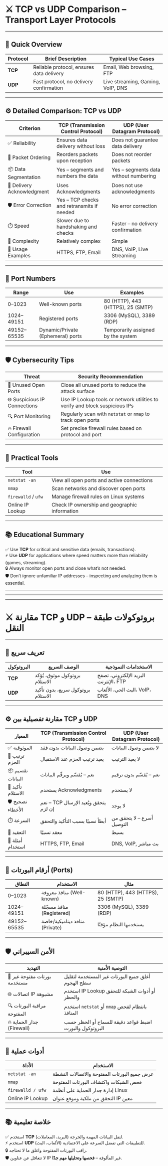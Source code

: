 # ⚔️ TCP vs UDP Comparison – Transport Layer Protocols

---

## 📌 Quick Overview

| Protocol | Brief Description                        | Typical Use Cases                    |
|----------|------------------------------------------|--------------------------------------|
| **TCP**  | Reliable protocol, ensures data delivery | Email, Web browsing, FTP             |
| **UDP**  | Fast protocol, no delivery confirmation  | Live streaming, Gaming, VoIP, DNS    |

---

## ⚙️ Detailed Comparison: TCP vs UDP

| Criterion            | **TCP (Transmission Control Protocol)**             | **UDP (User Datagram Protocol)**            |
|----------------------|------------------------------------------------------|---------------------------------------------|
| ✅ Reliability        | Ensures data delivery without loss                  | Does not guarantee data delivery            |
| 🔁 Packet Ordering    | Reorders packets upon reception                     | Does not reorder packets                    |
| 📦 Data Segmentation  | Yes – segments and numbers the data                 | Yes – segments data without numbering       |
| 📨 Delivery Acknowledgment | Uses Acknowledgments                          | Does not use acknowledgments                |
| 🛡️ Error Correction   | Yes – TCP checks and retransmits if needed         | No error correction                         |
| ⏱️ Speed              | Slower due to handshaking and checks               | Faster – no delivery confirmation           |
| 🧠 Complexity         | Relatively complex                                  | Simple                                       |
| 🧪 Usage Examples     | HTTPS, FTP, Email                                  | DNS, VoIP, Live Streaming                   |

---

## 🔢 Port Numbers

| Range          | Use                                | Examples                             |
|----------------|-------------------------------------|--------------------------------------|
| 0–1023         | Well-known ports                   | 80 (HTTP), 443 (HTTPS), 25 (SMTP)    |
| 1024–49151     | Registered ports                   | 3306 (MySQL), 3389 (RDP)             |
| 49152–65535    | Dynamic/Private (Ephemeral) ports  | Temporarily assigned by the system   |

---

## 🛡️ Cybersecurity Tips

| Threat                              | Security Recommendation                                                             |
|-------------------------------------|--------------------------------------------------------------------------------------|
| 📂 Unused Open Ports                | Close all unused ports to reduce the attack surface                                 |
| 🌐 Suspicious IP Connections        | Use IP Lookup tools or network utilities to verify and block suspicious IPs         |
| 🔍 Port Monitoring                  | Regularly scan with `netstat` or `nmap` to track open ports                         |
| 🔥 Firewall Configuration           | Set precise firewall rules based on protocol and port                              |

---

## 🧰 Practical Tools

| Tool               | Use                                                   |
|--------------------|--------------------------------------------------------|
| `netstat -an`      | View all open ports and active connections             |
| `nmap`             | Scan networks and discover open ports                  |
| `firewalld` / `ufw`| Manage firewall rules on Linux systems                 |
| Online IP Lookup   | Check IP ownership and geographic information          |

---

## 📚 Educational Summary

✅ Use **TCP** for critical and sensitive data (emails, transactions).  
⚡ Use **UDP** for applications where speed matters more than reliability (games, streaming).  
🔒 Always monitor open ports and close what’s not needed.  
🛡️ Don’t ignore unfamiliar IP addresses – inspecting and analyzing them is essential.


---

---

---


# ⚔️ مقارنة TCP و UDP – بروتوكولات طبقة النقل

---

## 📌 تعريف سريع

| البروتوكول | الوصف السريع                      | الاستخدامات النموذجية                         |
|------------|-----------------------------------|------------------------------------------------|
| **TCP**    | بروتوكول موثوق، يُؤكد الاستلام    | البريد الإلكتروني، تصفح الإنترنت، FTP         |
| **UDP**    | بروتوكول سريع، بدون تأكيد الاستلام| البث الحي، الألعاب، VoIP، DNS                 |

---

## ⚙️ مقارنة تفصيلية بين TCP و UDP

| المعيار            | **TCP (Transmission Control Protocol)**       | **UDP (User Datagram Protocol)**            |
|---------------------|-----------------------------------------------|---------------------------------------------|
| ✅ الموثوقية         | يضمن وصول البيانات بدون فقد                   | لا يضمن وصول البيانات                      |
| 🔁 ترتيب الحزم       | يعيد ترتيب الحزم عند الاستقبال                | لا يعيد الترتيب                            |
| 📦 تقسيم البيانات     | نعم – يُقسّم ويرقّم البيانات                 | نعم – يُقسّم بدون ترقيم                    |
| 📨 تأكيد الاستلام     | يستخدم Acknowledgments                       | لا يستخدم                                  |
| 🛡️ تصحيح الأخطاء     | نعم – TCP يتحقق ويُعيد الإرسال إن لزم        | لا يوجد                                     |
| ⏱️ السرعة            | أبطأ نسبيًا بسبب التأكيد والتحقق             | أسرع – لا يتحقق من التوصيل                 |
| 🧠 التعقيد           | معقد نسبيًا                                  | بسيط                                        |
| 🧪 أمثلة استخدام     | HTTPS, FTP, Email                            | DNS, VoIP, بث مباشر                         |

---

## 🔢 أرقام البورتات (Ports)

| النطاق          | الاستخدام                         | مثال                              |
|------------------|-------------------------------------|------------------------------------|
| 0–1023           | منافذ معروفة (Well-known)          | 80 (HTTP), 443 (HTTPS), 25 (SMTP) |
| 1024–49151       | منافذ مسجّلة (Registered)          | 3306 (MySQL), 3389 (RDP)          |
| 49152–65535      | منافذ ديناميكية/خاصة (Private)     | يستخدمها النظام مؤقتًا           |

---

## 🛡️ الأمن السيبراني

| التهديد                        | التوصية الأمنية                                                                 |
|-------------------------------|----------------------------------------------------------------------------------|
| 📂 بورتات مفتوحة غير مستخدمة   | أغلق جميع البورتات غير المستخدمة لتقليل سطح الهجوم                           |
| 🌐 اتصالات IP مشبوهة           | استخدم IP Lookup أو أدوات الشبكة للتحقق والحظر                               |
| 🔍 مراقبة البورتات المفتوحة    | استخدم `netstat` أو `nmap` بانتظام لفحص المنافذ                              |
| 🔥 جدار الحماية (Firewall)     | اضبط قواعد دقيقة للسماح أو الحظر حسب البروتوكول والبورت                       |

---

## 🧰 أدوات عملية

| الأداة               | الاستخدام                                             |
|----------------------|--------------------------------------------------------|
| `netstat -an`        | عرض جميع البورتات المفتوحة والاتصالات النشطة          |
| `nmap`               | فحص الشبكات واكتشاف البورتات المفتوحة                |
| `firewalld / ufw`    | إدارة جدار الحماية على أنظمة Linux                   |
| Online IP Lookup     | التحقق من ملكية وموقع عنوان IP معين                  |

---

## 📚 خلاصة تعليمية

✅ استخدم **TCP** لنقل البيانات المهمة والحرجة (البريد، المعاملات).  
⚡ استخدم **UDP** للتطبيقات التي تفضل السرعة على الاعتمادية (الألعاب، البث).  
🔒 راقب البورتات المفتوحة واغلق ما لا تحتاجه.  
🛡️ لا تتغافل عن عناوين IP غير المألوفة – **فحصها وتحليلها مهم جدًا**.

